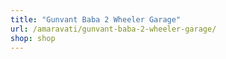 ```yaml
---
title: "Gunvant Baba 2 Wheeler Garage"
url: /amaravati/gunvant-baba-2-wheeler-garage/
shop: shop
---
```

